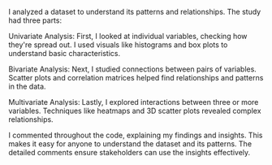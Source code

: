 I analyzed a dataset to understand its patterns and relationships. The study had three parts:

Univariate Analysis:
First, I looked at individual variables, checking how they're spread out. I used visuals like histograms and box plots to understand basic characteristics.

Bivariate Analysis:
Next, I studied connections between pairs of variables. Scatter plots and correlation matrices helped find relationships and patterns in the data.

Multivariate Analysis:
Lastly, I explored interactions between three or more variables. Techniques like heatmaps and 3D scatter plots revealed complex relationships.

I commented throughout the code, explaining my findings and insights. This makes it easy for anyone to understand the dataset and its patterns. The detailed comments ensure stakeholders can use the insights effectively.
